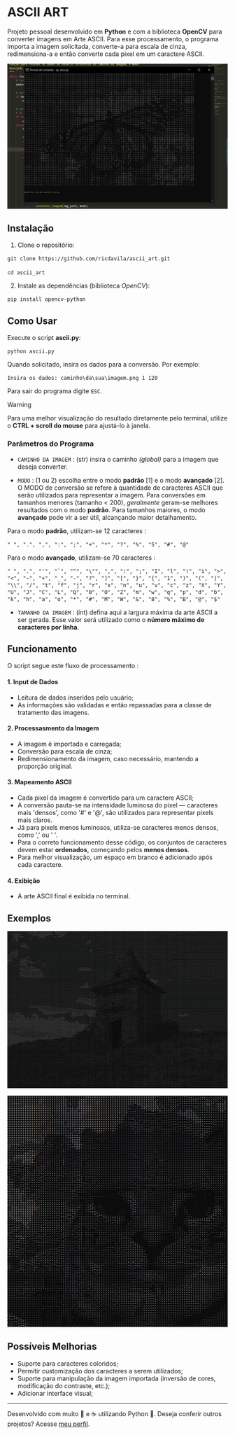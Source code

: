 # ASCII ART

Projeto pessoal desenvolvido em **Python** e com a biblioteca **OpenCV** para converter imagens em Arte ASCII. Para esse processamento, o programa importa a imagem solicitada, converte-a para escala de cinza, redimensiona-a e então converte cada pixel em um caractere ASCII. 


![borboleta monarca](https://github.com/ricdavila/ascii_art/blob/25449f7bc0b72c19568ca211d726cb0c3a6b93d9/imgs/monarch_eg.png)


## Instalação

1. Clone o repositório:
```
git clone https://github.com/ricdavila/ascii_art.git
   
cd ascii_art
```

2. Instale as dependências (biblioteca *OpenCV*):
```
pip install opencv-python
```


## Como Usar

Execute o script **ascii.py**:

    python ascii.py

Quando solicitado, insira os dados para a conversão. Por exemplo:

    Insira os dados: caminho\da\sua\imagem.png 1 120

Para sair do programa digite `ESC`.

> [!WARNING]
> Para uma melhor visualização do resultado diretamente pelo terminal, utilize o **CTRL + scroll do mouse** para ajustá-lo à janela.

### Parâmetros do Programa

- `CAMINHO DA IMAGEM` : (str) insira o caminho *(global)* para a imagem que deseja converter.

- `MODO` : (1 ou 2) escolha entre o modo **padrão** \[1] e o modo **avançado** \[2]. O MODO de conversão se refere à quantidade de caracteres ASCII que serão utilizados para representar a imagem. Para conversões em tamanhos menores (tamanho < 200), *geralmente* geram-se melhores resultados com o modo **padrão**. Para tamanhos maiores, o modo **avançado** pode vir a ser útil, alcançando maior detalhamento.

Para o modo **padrão**, utilizam-se 12 caracteres :

    " ", ".", ",", ":", ";", "+", "*", "?", "%", "S", "#", "@"

Para o modo **avançado**, utilizam-se 70 caracteres :
 
    " ", ".", "'", "`", "^", "\"", ",", ":", ";", "I", "l", "!", "i", ">", "<", "~", "+", "_", "-", "?", "]", "[", "}", "{", "1", ")", "(", "|", "\\", "/", "t", "f", "j", "r", "x", "n", "u", "v", "c", "z", "X", "Y", "U", "J", "C", "L", "Q", "0", "O", "Z", "m", "w", "q", "p", "d", "b", "k", "h", "a", "o", "*", "#", "M", "W", "&", "8", "%", "B", "@", "$"

- `TAMANHO DA IMAGEM` : (int) defina aqui a largura máxima da arte ASCII a ser gerada. Esse valor será utilizado como o **número máximo de caracteres por linha**.

## Funcionamento

O script segue este fluxo de processamento : 

#### 1. Input de Dados
- Leitura de dados inseridos pelo usuário;
- As informações são validadas e então repassadas para a classe de tratamento das imagens.

#### 2. Processasmento da Imagem
- A imagem é importada e carregada;
- Conversão para escala de cinza;
- Redimensionamento da imagem, caso necessário, mantendo a proporção original.

#### 3. Mapeamento ASCII
- Cada pixel da imagem é convertido para um caractere ASCII;
- A conversão pauta-se na intensidade luminosa do pixel — caracteres mais 'densos', como '#' e '@', são utilizados para representar pixels mais claros.
- Já para pixels menos luminosos, utiliza-se caracteres menos densos, como ',' ou ' '.
- Para o correto funcionamento desse código, os conjuntos de caracteres devem estar **ordenados**, começando pelos **menos densos**.
- Para melhor visualização, um espaço em branco é adicionado após cada caractere.

#### 4. Exibição
- A arte ASCII final é exibida no terminal.

## Exemplos

![castelo](https://github.com/ricdavila/ascii_art/blob/8303456b0e482e71deeab5fe9004e8c68f1f37da/imgs/ascii_castle.png)

![gato](https://github.com/ricdavila/ascii_art/blob/cb3a7b32dd46f9644e392e47b5ada05b1cb4d85c/imgs/ascii_cat.png)

## Possíveis Melhorias
- Suporte para caracteres coloridos;
- Permitir customização dos caracteres a serem utilizados;
- Suporte para manipulação da imagem importada (inversão de cores, modificação do contraste, etc.);
- Adicionar interface visual;

---

Desenvolvido com muito 🤍 e ☕ utilizando Python 🐍. Deseja conferir outros projetos? Acesse [meu perfil](https://github.com/ricdavila).

